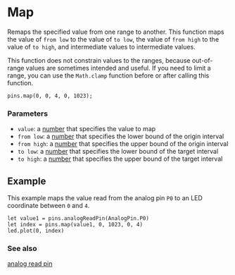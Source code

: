 # Map

Remaps the specified value from one range to another. This function
maps the value of ``from low`` to the value of ``to low``, the value
of ``from high`` to the value of ``to high``, and intermediate values
to intermediate values.

This function does not constrain values to the ranges, because
out-of-range values are sometimes intended and useful.  If you need to
limit a range, you can use the ``Math.clamp`` function before or after
calling this function.

```sig
pins.map(0, 0, 4, 0, 1023);
```

### Parameters

* ``value``: a [number](/reference/types/number) that specifies the value to map
* ``from low``: a [number](/reference/types/number)  that specifies the lower bound of the origin interval
* ``from high``: a [number](/reference/types/number)  that specifies the upper bound of the origin interval
* ``to low``: a [number](/reference/types/number)  that specifies the lower bound of the target interval
* ``to high``: a [number](/reference/types/number)  that specifies the upper bound of the target interval

## Example

This example maps the value read from the analog pin `P0` to an LED
coordinate between `0` and `4`.

```blocks
let value1 = pins.analogReadPin(AnalogPin.P0)
let index = pins.map(value1, 0, 1023, 0, 4)
led.plot(0, index)
```

### See also

[analog read pin](/reference/pins/analog-read-pin)

